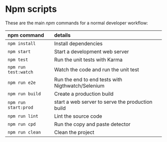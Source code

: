 # Npm scripts

These are the main _npm_ commands for a normal developer workflow:

| npm command | details |
| :--- | :--- |
| `npm install` | Install dependencies |
| `npm start` | Start a development web server |
| `npm test` | Run the unit tests with Karma |
| `npm run test:watch` | Watch the code and run the unit test |
| `npm run e2e` | Run the end to end tests with Nigthwatch/Selenium |
| `npm run build` | Create a production build |
| `npm run start:prod` | start a web server to serve the production build |
| `npm run lint` | Lint the source code |
| `npm run cpd` | Run the copy and paste detector |
| `npm run clean` | Clean the project |

